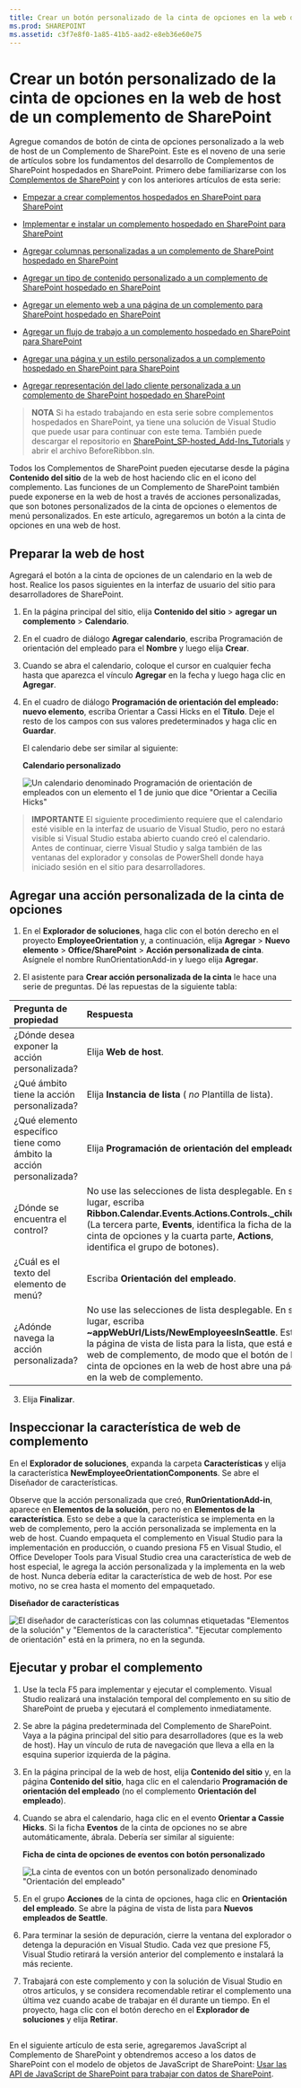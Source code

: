 ```yaml
---
title: Crear un botón personalizado de la cinta de opciones en la web de host de un complemento de SharePoint
ms.prod: SHAREPOINT
ms.assetid: c3f7e8f0-1a85-41b5-aad2-e8eb36e60e75
---
```



# Crear un botón personalizado de la cinta de opciones en la web de host de un complemento de SharePoint
Agregue comandos de botón de cinta de opciones personalizado a la web de host de un Complemento de SharePoint.
Este es el noveno de una serie de artículos sobre los fundamentos del desarrollo de Complementos de SharePoint hospedados en SharePoint. Primero debe familiarizarse con los  [Complementos de SharePoint](sharepoint-add-ins.md) y con los anteriores artículos de esta serie:
  
    
    


-  [Empezar a crear complementos hospedados en SharePoint para SharePoint](get-started-creating-sharepoint-hosted-sharepoint-add-ins.md)
    
  
-  [Implementar e instalar un complemento hospedado en SharePoint para SharePoint](deploy-and-install-a-sharepoint-hosted-sharepoint-add-in.md)
    
  
-  [Agregar columnas personalizadas a un complemento de SharePoint hospedado en SharePoint](add-custom-columns-to-a-sharepoint-hostedsharepoint-add-in.md)
    
  
-  [Agregar un tipo de contenido personalizado a un complemento de SharePoint hospedado en SharePoint](add-a-custom-content-type-to-a-sharepoint-hostedsharepoint-add-in.md)
    
  
-  [Agregar un elemento web a una página de un complemento para SharePoint hospedado en SharePoint](add-a-web-part-to-a-page-in-a-sharepoint-hosted-sharepoint-add-in.md)
    
  
-  [Agregar un flujo de trabajo a un complemento hospedado en SharePoint para SharePoint](add-a-workflow-to-a-sharepoint-hosted-sharepoint-add-in.md)
    
  
-  [Agregar una página y un estilo personalizados a un complemento hospedado en SharePoint para SharePoint](add-a-custom-page-and-style-to-a-sharepoint-hosted-sharepoint-add-in.md)
    
  
-  [Agregar representación del lado cliente personalizada a un complemento de SharePoint hospedado en SharePoint](add-custom-client-side-rendering-to-a-sharepoint-hosted-sharepoint-add-in.md)
    
  

> **NOTA**
> Si ha estado trabajando en esta serie sobre complementos hospedados en SharePoint, ya tiene una solución de Visual Studio que puede usar para continuar con este tema. También puede descargar el repositorio en  [SharePoint_SP-hosted_Add-Ins_Tutorials](https://github.com/OfficeDev/SharePoint_SP-hosted_Add-Ins_Tutorials) y abrir el archivo BeforeRibbon.sln.
  
    
    

Todos los Complementos de SharePoint pueden ejecutarse desde la página **Contenido del sitio** de la web de host haciendo clic en el icono del complemento. Las funciones de un Complemento de SharePoint también puede exponerse en la web de host a través de acciones personalizadas, que son botones personalizados de la cinta de opciones o elementos de menú personalizados. En este artículo, agregaremos un botón a la cinta de opciones en una web de host.
## Preparar la web de host

Agregará el botón a la cinta de opciones de un calendario en la web de host. Realice los pasos siguientes en la interfaz de usuario del sitio para desarrolladores de SharePoint.
  
    
    

1. En la página principal del sitio, elija **Contenido del sitio** > **agregar un complemento** > **Calendario**.
    
  
2. En el cuadro de diálogo **Agregar calendario**, escriba Programación de orientación del empleado para el **Nombre** y luego elija **Crear**.
    
  
3. Cuando se abra el calendario, coloque el cursor en cualquier fecha hasta que aparezca el vínculo **Agregar** en la fecha y luego haga clic en **Agregar**. 
    
  
4. En el cuadro de diálogo **Programación de orientación del empleado: nuevo elemento**, escriba Orientar a Cassi Hicks en el **Título**. Deje el resto de los campos con sus valores predeterminados y haga clic en **Guardar**.
    
    El calendario debe ser similar al siguiente:
    

   **Calendario personalizado**

  

     ![Un calendario denominado Programación de orientación de empleados con un elemento el 1 de junio que dice "Orientar a Cecilia Hicks"](images/d2066862-41c1-424d-9bfb-b6c5342bcf2c.PNG)
  

  

  

  
    
    

> **IMPORTANTE**
> El siguiente procedimiento requiere que el calendario esté visible en la interfaz de usuario de Visual Studio, pero no estará visible si Visual Studio estaba abierto cuando creó el calendario. Antes de continuar, cierre Visual Studio y salga también de las ventanas del explorador y consolas de PowerShell donde haya iniciado sesión en el sitio para desarrolladores. 
  
    
    


## Agregar una acción personalizada de la cinta de opciones


1. En el **Explorador de soluciones**, haga clic con el botón derecho en el proyecto **EmployeeOrientation** y, a continuación, elija **Agregar** > **Nuevo elemento** > **Office/SharePoint** > **Acción personalizada de cinta**. Asígnele el nombre RunOrientationAdd-in y luego elija **Agregar**.
    
  
2. El asistente para **Crear acción personalizada de la cinta** le hace una serie de preguntas. Dé las repuestas de la siguiente tabla:
    

|**Pregunta de propiedad**|**Respuesta**|
|:-----|:-----|
|¿Dónde desea exponer la acción personalizada?  <br/> |Elija **Web de host**.  <br/> |
|¿Qué ámbito tiene la acción personalizada?  <br/> |Elija **Instancia de lista** ( *no*  Plantilla de lista). <br/> |
|¿Qué elemento específico tiene como ámbito la acción personalizada?  <br/> |Elija **Programación de orientación del empleado**.  <br/> |
|¿Dónde se encuentra el control?  <br/> |No use las selecciones de lista desplegable. En su lugar, escriba **Ribbon.Calendar.Events.Actions.Controls._children**. (La tercera parte, **Events**, identifica la ficha de la cinta de opciones y la cuarta parte, **Actions**, identifica el grupo de botones).  <br/> |
|¿Cuál es el texto del elemento de menú?  <br/> |Escriba **Orientación del empleado**.  <br/> |
|¿Adónde navega la acción personalizada?  <br/> |No use las selecciones de lista desplegable. En su lugar, escriba **~appWebUrl/Lists/NewEmployeesInSeattle**. Esta es la página de vista de lista para la lista, que está en la web de complemento, de modo que el botón de la cinta de opciones en la web de host abre una página en la web de complemento.  <br/> |
   
3. Elija **Finalizar**. 
    
  

## Inspeccionar la característica de web de complemento

En el **Explorador de soluciones**, expanda la carpeta **Características** y elija la característica **NewEmployeeOrientationComponents**. Se abre el Diseñador de características.
  
    
    
Observe que la acción personalizada que creó, **RunOrientationAdd-in**, aparece en **Elementos de la solución**, pero no en **Elementos de la característica**. Esto se debe a que la característica se implementa en la web de complemento, pero la acción personalizada se implementa en la web de host. Cuando empaqueta el complemento en Visual Studio para la implementación en producción, o cuando presiona F5 en Visual Studio, el Office Developer Tools para Visual Studio crea una característica de web de host especial, le agrega la acción personalizada y la implementa en la web de host. Nunca debería editar la característica de web de host. Por ese motivo, no se crea hasta el momento del empaquetado.
  
    
    

**Diseñador de características**

  
    
    

  
    
    
![El diseñador de características con las columnas etiquetadas "Elementos de la solución" y "Elementos de la característica". "Ejecutar complemento de orientación" está en la primera, no en la segunda.](images/49ea0bf0-2cfa-4070-aa65-24b4a9c5e874.PNG)
  
    
    

  
    
    

  
    
    

## Ejecutar y probar el complemento


  
    
    

1. Use la tecla F5 para implementar y ejecutar el complemento. Visual Studio realizará una instalación temporal del complemento en su sitio de SharePoint de prueba y ejecutará el complemento inmediatamente. 
    
  
2. Se abre la página predeterminada del Complemento de SharePoint. Vaya a la página principal del sitio para desarrolladores (que es la web de host). Hay un vínculo de ruta de navegación que lleva a ella en la esquina superior izquierda de la página.
    
  
3. En la página principal de la web de host, elija **Contenido del sitio** y, en la página **Contenido del sitio**, haga clic en el calendario **Programación de orientación del empleado** (no el complemento **Orientación del empleado**).
    
  
4. Cuando se abra el calendario, haga clic en el evento **Orientar a Cassie Hicks**. Si la ficha **Eventos** de la cinta de opciones no se abre automáticamente, ábrala. Debería ser similar al siguiente:
    
   **Ficha de cinta de opciones de eventos con botón personalizado**

  

     ![La cinta de eventos con un botón personalizado denominado "Orientación del empleado"](images/916ecbba-11ff-45b6-a8e9-ba717ae6fe0b.png)
  

  

  
5. En el grupo **Acciones** de la cinta de opciones, haga clic en **Orientación del empleado**. Se abre la página de vista de lista para **Nuevos empleados de Seattle**.
    
  
6. Para terminar la sesión de depuración, cierre la ventana del explorador o detenga la depuración en Visual Studio. Cada vez que presione F5, Visual Studio retirará la versión anterior del complemento e instalará la más reciente.
    
  
7. Trabajará con este complemento y con la solución de Visual Studio en otros artículos, y se considera recomendable retirar el complemento una última vez cuando acabe de trabajar en él durante un tiempo. En el proyecto, haga clic con el botón derecho en el **Explorador de soluciones** y elija **Retirar**.
    
  

## 
<a name="Nextsteps"> </a>

En el siguiente artículo de esta serie, agregaremos JavaScript al Complemento de SharePoint y obtendremos acceso a los datos de SharePoint con el modelo de objetos de JavaScript de SharePoint:  [Usar las API de JavaScript de SharePoint para trabajar con datos de SharePoint](use-the-sharepoint-javascript-apis-to-work-with-sharepoint-data.md).
  
    
    

